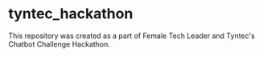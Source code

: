 # tyntec_hackathon
This repository was created as a part of Female Tech Leader and Tyntec's Chatbot Challenge Hackathon.
